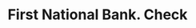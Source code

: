 ---
doi: 10.7916/D8M91MQZ
date_other: '1890'
date_other_textual: 1890-1899
form: printed ephemera
genre:
- Checks (bank checks)
name:
- First National Bank
object_in_context_url: https://biggert.cul.columbia.edu/items/view/ave_biggert_00910
subject_hierarchical_geographic:
- Cooperstown, New York, United States
subject_name:
- First National Bank
title: First National Bank. Check
sort_title: First National Bank. Check
call_number: ave_biggert_00910
coordinates:
- 42.697222222222216,-74.92694444444444
pid: ave_biggert_00910
identifiers: ave_biggert_00910
thumbnail: false
permalink: /biggert/ave_biggert_00910/
layout: iiif-image-page
---